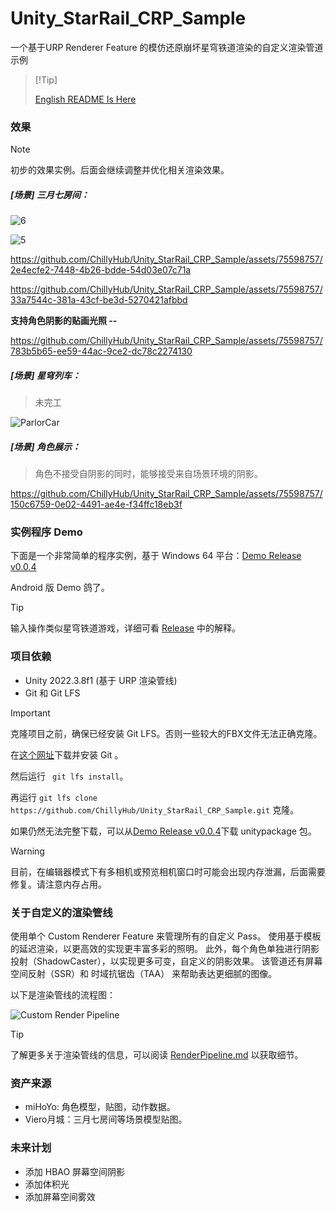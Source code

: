 # Unity_StarRail_CRP_Sample

一个基于URP Renderer Feature 的模仿还原崩坏星穹铁道渲染的自定义渲染管道示例



>  [!Tip]
>
> [English README Is Here](./README.md)



### 效果

> [!NOTE] 
>
> 初步的效果实例。后面会继续调整并优化相关渲染效果。

##### [场景] 三月七房间：

![6](./Documents~/README.assets/6.png)

![5](./Documents~/README.assets/5.png)

https://github.com/ChillyHub/Unity_StarRail_CRP_Sample/assets/75598757/2e4ecfe2-7448-4b26-bdde-54d03e07c71a

https://github.com/ChillyHub/Unity_StarRail_CRP_Sample/assets/75598757/33a7544c-381a-43cf-be3d-5270421afbbd

**支持角色阴影的贴画光照 --**

https://github.com/ChillyHub/Unity_StarRail_CRP_Sample/assets/75598757/783b5b65-ee59-44ac-9ce2-dc78c2274130

##### [场景] 星穹列车：

> 未完工

![ParlorCar](./Documents~/README.assets/ParlorCar.png)

##### [场景] 角色展示：

> 角色不接受自阴影的同时，能够接受来自场景环境的阴影。

https://github.com/ChillyHub/Unity_StarRail_CRP_Sample/assets/75598757/150c6759-0e02-4491-ae4e-f34ffc18eb3f


### 实例程序 Demo

下面是一个非常简单的程序实例，基于 Windows 64 平台：[Demo Release v0.0.4](https://github.com/ChillyHub/Unity_StarRail_CRP_Sample/releases/tag/v0.0.4)

Android 版 Demo 鸽了。

> [!Tip]
>
> 输入操作类似星穹铁道游戏，详细可看 [Release](./Documents~/Release_CN.md) 中的解释。

### 项目依赖

- Unity 2022.3.8f1 (基于 URP 渲染管线)
- Git 和 Git LFS

> [!IMPORTANT]
>
> 克隆项目之前，确保已经安装 Git LFS。否则一些较大的FBX文件无法正确克隆。
>
> 在[这个网址](https://git-scm.com/downloads)下载并安装 Git 。
>
> 然后运行    `` git lfs install``。
>
> 再运行  ``git lfs clone https://github.com/ChillyHub/Unity_StarRail_CRP_Sample.git`` 克隆。
>
> 如果仍然无法完整下载，可以从[Demo Release v0.0.4](https://github.com/ChillyHub/Unity_StarRail_CRP_Sample/releases/tag/v0.0.4)下载 unitypackage 包。

> [!WARNING]
>
> 目前，在编辑器模式下有多相机或预览相机窗口时可能会出现内存泄漏，后面需要修复。请注意内存占用。



### 关于自定义的渲染管线

使用单个 Custom Renderer Feature 来管理所有的自定义 Pass。 使用基于模板的延迟渲染，以更高效的实现更丰富多彩的照明。 此外，每个角色单独进行阴影投射（ShadowCaster），以实现更多可变，自定义的阴影效果。 该管道还有屏幕空间反射（SSR）和 时域抗锯齿（TAA） 来帮助表达更细腻的图像。

以下是渲染管线的流程图：

![Custom Render Pipeline](./Documents~/README.assets/CustomRenderPipeline.png)

> [!TIP]
>
> 了解更多关于渲染管线的信息，可以阅读 [RenderPipeline.md](./Documents~/RenderPipeline.md) 以获取细节。



### 资产来源

- miHoYo: 角色模型，贴图，动作数据。
- Viero月城：三月七房间等场景模型贴图。



### 未来计划

- 添加 HBAO 屏幕空间阴影
- 添加体积光
- 添加屏幕空间雾效
